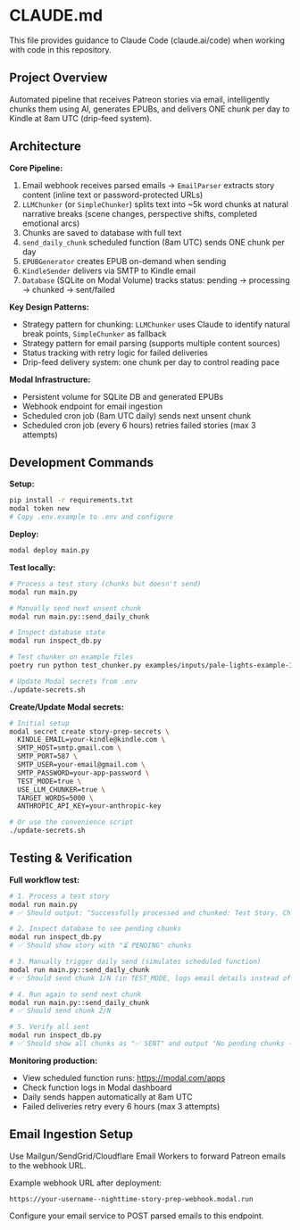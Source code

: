 # CLAUDE.md

This file provides guidance to Claude Code (claude.ai/code) when working with code in this repository.

## Project Overview

Automated pipeline that receives Patreon stories via email, intelligently chunks them using AI, generates EPUBs, and delivers ONE chunk per day to Kindle at 8am UTC (drip-feed system).

## Architecture

**Core Pipeline:**
1. Email webhook receives parsed emails → `EmailParser` extracts story content (inline text or password-protected URLs)
2. `LLMChunker` (or `SimpleChunker`) splits text into ~5k word chunks at natural narrative breaks (scene changes, perspective shifts, completed emotional arcs)
3. Chunks are saved to database with full text
4. `send_daily_chunk` scheduled function (8am UTC) sends ONE chunk per day
5. `EPUBGenerator` creates EPUB on-demand when sending
6. `KindleSender` delivers via SMTP to Kindle email
7. `Database` (SQLite on Modal Volume) tracks status: pending → processing → chunked → sent/failed

**Key Design Patterns:**
- Strategy pattern for chunking: `LLMChunker` uses Claude to identify natural break points, `SimpleChunker` as fallback
- Strategy pattern for email parsing (supports multiple content sources)
- Status tracking with retry logic for failed deliveries
- Drip-feed delivery system: one chunk per day to control reading pace

**Modal Infrastructure:**
- Persistent volume for SQLite DB and generated EPUBs
- Webhook endpoint for email ingestion
- Scheduled cron job (8am UTC daily) sends next unsent chunk
- Scheduled cron job (every 6 hours) retries failed stories (max 3 attempts)

## Development Commands

**Setup:**
```bash
pip install -r requirements.txt
modal token new
# Copy .env.example to .env and configure
```

**Deploy:**
```bash
modal deploy main.py
```

**Test locally:**
```bash
# Process a test story (chunks but doesn't send)
modal run main.py

# Manually send next unsent chunk
modal run main.py::send_daily_chunk

# Inspect database state
modal run inspect_db.py

# Test chunker on example files
poetry run python test_chunker.py examples/inputs/pale-lights-example-1.txt 5000

# Update Modal secrets from .env
./update-secrets.sh
```

**Create/Update Modal secrets:**
```bash
# Initial setup
modal secret create story-prep-secrets \
  KINDLE_EMAIL=your-kindle@kindle.com \
  SMTP_HOST=smtp.gmail.com \
  SMTP_PORT=587 \
  SMTP_USER=your-email@gmail.com \
  SMTP_PASSWORD=your-app-password \
  TEST_MODE=true \
  USE_LLM_CHUNKER=true \
  TARGET_WORDS=5000 \
  ANTHROPIC_API_KEY=your-anthropic-key

# Or use the convenience script
./update-secrets.sh
```

## Testing & Verification

**Full workflow test:**
```bash
# 1. Process a test story
modal run main.py
# ✅ Should output: "Successfully processed and chunked: Test Story. Chunks will be sent daily."

# 2. Inspect database to see pending chunks
modal run inspect_db.py
# ✅ Should show story with "⏳ PENDING" chunks

# 3. Manually trigger daily send (simulates scheduled function)
modal run main.py::send_daily_chunk
# ✅ Should send chunk 1/N (in TEST_MODE, logs email details instead of sending)

# 4. Run again to send next chunk
modal run main.py::send_daily_chunk
# ✅ Should send chunk 2/N

# 5. Verify all sent
modal run inspect_db.py
# ✅ Should show all chunks as "✅ SENT" and output "No pending chunks - all caught up!"
```

**Monitoring production:**
- View scheduled function runs: https://modal.com/apps
- Check function logs in Modal dashboard
- Daily sends happen automatically at 8am UTC
- Failed deliveries retry every 6 hours (max 3 attempts)

## Email Ingestion Setup

Use Mailgun/SendGrid/Cloudflare Email Workers to forward Patreon emails to the webhook URL.

Example webhook URL after deployment:
```
https://your-username--nighttime-story-prep-webhook.modal.run
```

Configure your email service to POST parsed emails to this endpoint.
